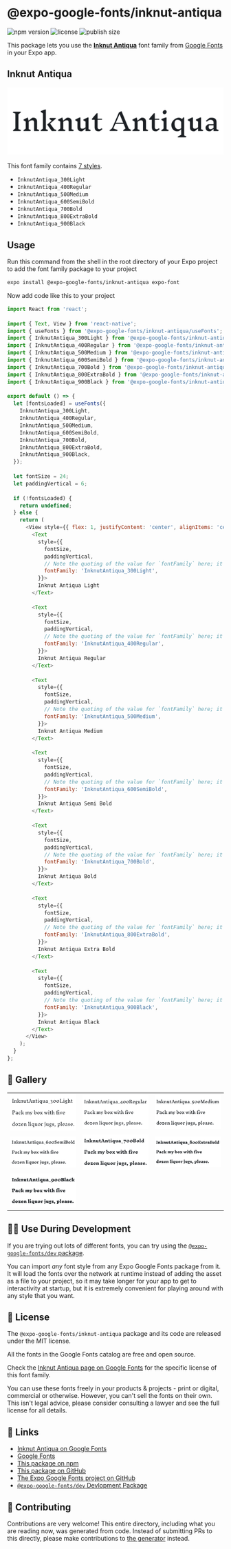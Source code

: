 # @expo-google-fonts/inknut-antiqua

![npm version](https://flat.badgen.net/npm/v/@expo-google-fonts/inknut-antiqua)
![license](https://flat.badgen.net/github/license/expo/google-fonts)
![publish size](https://flat.badgen.net/packagephobia/install/@expo-google-fonts/inknut-antiqua)

This package lets you use the [**Inknut Antiqua**](https://fonts.google.com/specimen/Inknut+Antiqua) font family from [Google Fonts](https://fonts.google.com/) in your Expo app.

## Inknut Antiqua

![Inknut Antiqua](./font-family.png)

This font family contains [7 styles](#-gallery).

- `InknutAntiqua_300Light`
- `InknutAntiqua_400Regular`
- `InknutAntiqua_500Medium`
- `InknutAntiqua_600SemiBold`
- `InknutAntiqua_700Bold`
- `InknutAntiqua_800ExtraBold`
- `InknutAntiqua_900Black`

## Usage

Run this command from the shell in the root directory of your Expo project to add the font family package to your project
```sh
expo install @expo-google-fonts/inknut-antiqua expo-font
```

Now add code like this to your project
```js
import React from 'react';

import { Text, View } from 'react-native';
import { useFonts } from '@expo-google-fonts/inknut-antiqua/useFonts';
import { InknutAntiqua_300Light } from '@expo-google-fonts/inknut-antiqua/300Light';
import { InknutAntiqua_400Regular } from '@expo-google-fonts/inknut-antiqua/400Regular';
import { InknutAntiqua_500Medium } from '@expo-google-fonts/inknut-antiqua/500Medium';
import { InknutAntiqua_600SemiBold } from '@expo-google-fonts/inknut-antiqua/600SemiBold';
import { InknutAntiqua_700Bold } from '@expo-google-fonts/inknut-antiqua/700Bold';
import { InknutAntiqua_800ExtraBold } from '@expo-google-fonts/inknut-antiqua/800ExtraBold';
import { InknutAntiqua_900Black } from '@expo-google-fonts/inknut-antiqua/900Black';

export default () => {
  let [fontsLoaded] = useFonts({
    InknutAntiqua_300Light,
    InknutAntiqua_400Regular,
    InknutAntiqua_500Medium,
    InknutAntiqua_600SemiBold,
    InknutAntiqua_700Bold,
    InknutAntiqua_800ExtraBold,
    InknutAntiqua_900Black,
  });

  let fontSize = 24;
  let paddingVertical = 6;

  if (!fontsLoaded) {
    return undefined;
  } else {
    return (
      <View style={{ flex: 1, justifyContent: 'center', alignItems: 'center' }}>
        <Text
          style={{
            fontSize,
            paddingVertical,
            // Note the quoting of the value for `fontFamily` here; it expects a string!
            fontFamily: 'InknutAntiqua_300Light',
          }}>
          Inknut Antiqua Light
        </Text>

        <Text
          style={{
            fontSize,
            paddingVertical,
            // Note the quoting of the value for `fontFamily` here; it expects a string!
            fontFamily: 'InknutAntiqua_400Regular',
          }}>
          Inknut Antiqua Regular
        </Text>

        <Text
          style={{
            fontSize,
            paddingVertical,
            // Note the quoting of the value for `fontFamily` here; it expects a string!
            fontFamily: 'InknutAntiqua_500Medium',
          }}>
          Inknut Antiqua Medium
        </Text>

        <Text
          style={{
            fontSize,
            paddingVertical,
            // Note the quoting of the value for `fontFamily` here; it expects a string!
            fontFamily: 'InknutAntiqua_600SemiBold',
          }}>
          Inknut Antiqua Semi Bold
        </Text>

        <Text
          style={{
            fontSize,
            paddingVertical,
            // Note the quoting of the value for `fontFamily` here; it expects a string!
            fontFamily: 'InknutAntiqua_700Bold',
          }}>
          Inknut Antiqua Bold
        </Text>

        <Text
          style={{
            fontSize,
            paddingVertical,
            // Note the quoting of the value for `fontFamily` here; it expects a string!
            fontFamily: 'InknutAntiqua_800ExtraBold',
          }}>
          Inknut Antiqua Extra Bold
        </Text>

        <Text
          style={{
            fontSize,
            paddingVertical,
            // Note the quoting of the value for `fontFamily` here; it expects a string!
            fontFamily: 'InknutAntiqua_900Black',
          }}>
          Inknut Antiqua Black
        </Text>
      </View>
    );
  }
};

```

## 🔡 Gallery


||||
|-|-|-|
|![InknutAntiqua_300Light](.//300Light/InknutAntiqua_300Light.ttf.png)|![InknutAntiqua_400Regular](.//400Regular/InknutAntiqua_400Regular.ttf.png)|![InknutAntiqua_500Medium](.//500Medium/InknutAntiqua_500Medium.ttf.png)||
|![InknutAntiqua_600SemiBold](.//600SemiBold/InknutAntiqua_600SemiBold.ttf.png)|![InknutAntiqua_700Bold](.//700Bold/InknutAntiqua_700Bold.ttf.png)|![InknutAntiqua_800ExtraBold](.//800ExtraBold/InknutAntiqua_800ExtraBold.ttf.png)||
|![InknutAntiqua_900Black](.//900Black/InknutAntiqua_900Black.ttf.png)||||


## 👩‍💻 Use During Development

If you are trying out lots of different fonts, you can try using the [`@expo-google-fonts/dev` package](https://github.com/expo/google-fonts/tree/master/font-packages/dev#readme).

You can import *any* font style from any Expo Google Fonts package from it. It will load the fonts
over the network at runtime instead of adding the asset as a file to your project, so it may take longer
for your app to get to interactivity at startup, but it is extremely convenient
for playing around with any style that you want.

## 📖 License

The `@expo-google-fonts/inknut-antiqua` package and its code are released under the MIT license.

All the fonts in the Google Fonts catalog are free and open source.

Check the [Inknut Antiqua page on Google Fonts](https://fonts.google.com/specimen/Inknut+Antiqua) for the specific license of this font family.

You can use these fonts freely in your products & projects - print or digital, commercial or otherwise. However, you can't sell the fonts on their own. This isn't legal advice, please consider consulting a lawyer and see the full license for all details.

## 🔗 Links

- [Inknut Antiqua on Google Fonts](https://fonts.google.com/specimen/Inknut+Antiqua)
- [Google Fonts](https://fonts.google.com/)
- [This package on npm](https://www.npmjs.com/package/@expo-google-fonts/inknut-antiqua)
- [This package on GitHub](https://github.com/expo/google-fonts/tree/master/font-packages/inknut-antiqua)
- [The Expo Google Fonts project on GitHub](https://github.com/expo/google-fonts)
- [`@expo-google-fonts/dev` Devlopment Package](https://github.com/expo/google-fonts/tree/master/font-packages/dev)

## 🤝 Contributing

Contributions are very welcome! This entire directory, including what you are reading now, was generated from code. Instead of submitting PRs to this directly, please make contributions to [the generator](https://github.com/expo/google-fonts/tree/master/packages/generator) instead.
